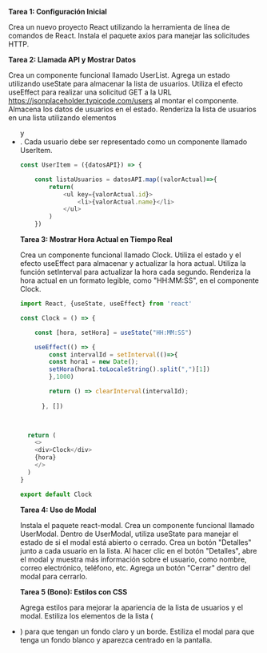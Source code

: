 **Tarea 1: Configuración Inicial**

Crea un nuevo proyecto React utilizando la herramienta de línea de comandos de React.
Instala el paquete axios para manejar las solicitudes HTTP.

**Tarea 2: Llamada API y Mostrar Datos**

Crea un componente funcional llamado UserList.
Agrega un estado utilizando useState para almacenar la lista de usuarios.
Utiliza el efecto useEffect para realizar una solicitud GET a la URL https://jsonplaceholder.typicode.com/users al montar el componente.
Almacena los datos de usuarios en el estado.
Renderiza la lista de usuarios en una lista utilizando elementos <ul> y <li>.
Cada usuario debe ser representado como un componente llamado UserItem.

```javascript
const UserItem = ({datosAPI}) => {

    const listaUsuarios = datosAPI.map((valorActual)=>{
        return(
            <ul key={valorActual.id}>
                <li>{valorActual.name}</li>
            </ul>
        )
    })
```

**Tarea 3: Mostrar Hora Actual en Tiempo Real**

Crea un componente funcional llamado Clock.
Utiliza el estado y el efecto useEffect para almacenar y actualizar la hora actual.
Utiliza la función setInterval para actualizar la hora cada segundo.
Renderiza la hora actual en un formato legible, como "HH:MM:SS", en el componente Clock.
```javascript
import React, {useState, useEffect} from 'react'

const Clock = () => {

    const [hora, setHora] = useState("HH:MM:SS")

    useEffect(() => {
        const intervalId = setInterval(()=>{
        const hora1 = new Date();
        setHora(hora1.toLocaleString().split(",")[1]) 
        },1000)

        return () => clearInterval(intervalId);
       
      }, [])

      

  return (
    <>
    <div>Clock</div>
    {hora}
    </>
  )
}

export default Clock
```

**Tarea 4: Uso de Modal**

Instala el paquete react-modal.
Crea un componente funcional llamado UserModal.
Dentro de UserModal, utiliza useState para manejar el estado de si el modal está abierto o cerrado.
Crea un botón "Detalles" junto a cada usuario en la lista.
Al hacer clic en el botón "Detalles", abre el modal y muestra más información sobre el usuario, como nombre, correo electrónico, teléfono, etc.
Agrega un botón "Cerrar" dentro del modal para cerrarlo.

**Tarea 5 (Bono): Estilos con CSS**

Agrega estilos para mejorar la apariencia de la lista de usuarios y el modal.
Estiliza los elementos de la lista (<li>) para que tengan un fondo claro y un borde.
Estiliza el modal para que tenga un fondo blanco y aparezca centrado en la pantalla.